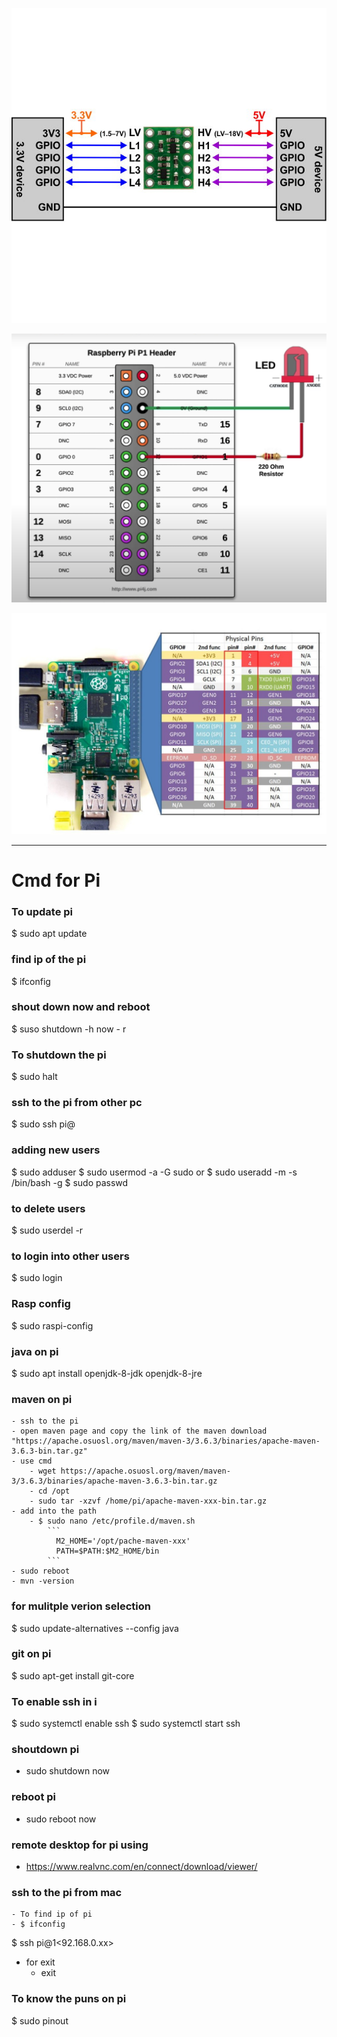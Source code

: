 

![img](./image/4channel-bidirection-logic-convertor.jpg)

![img](./image/raspberripi.png)

![img](./image/raspberry-pi-2-pinouts.jpg)


----

# Cmd for Pi 

### To update pi 
$ sudo apt update 

### find ip of the pi 
$ ifconfig 


### shout down now and reboot 
$ suso shutdown -h now - r 

### To shutdown the pi 
$ sudo halt

### ssh to the pi from other pc 
$ sudo ssh pi@<ip address>

### adding new users 
$ sudo adduser <name>
$ sudo usermod -a -G sudo <name>
or 
$ sudo useradd <name> -m -s /bin/bash -g <users-groupname>
$ sudo passwd <name>

### to delete users 
$ sudo userdel -r <name> 


### to login into other users 
$ sudo login 


### Rasp config 
$ sudo raspi-config 


### java on pi 
$ sudo apt install openjdk-8-jdk openjdk-8-jre 

### maven on pi 
	- ssh to the pi 
	- open maven page and copy the link of the maven download "https://apache.osuosl.org/maven/maven-3/3.6.3/binaries/apache-maven-3.6.3-bin.tar.gz"
	- use cmd 
		- wget https://apache.osuosl.org/maven/maven-3/3.6.3/binaries/apache-maven-3.6.3-bin.tar.gz
		- cd /opt 
		- sudo tar -xzvf /home/pi/apache-maven-xxx-bin.tar.gz
	- add into the path 
		- $ sudo nano /etc/profile.d/maven.sh 
			```
              M2_HOME='/opt/pache-maven-xxx'
              PATH=$PATH:$M2_HOME/bin
			```
	- sudo reboot 
	- mvn -version 
### for mulitple verion selection 
$ sudo update-alternatives --config java 

### git on pi 
$ sudo apt-get install git-core 


### To enable ssh in i 
$ sudo systemctl enable ssh
$ sudo systemctl start ssh

### shoutdown pi 
- sudo shutdown now 

### reboot pi 
- sudo reboot now 


### remote desktop for pi using 
- https://www.realvnc.com/en/connect/download/viewer/

### ssh to the pi from mac 
	- To find ip of pi 
	- $ ifconfig 
$ ssh pi@1<92.168.0.xx>
- for exit 
	- exit 

### To know the puns on pi 
$ sudo pinout 

